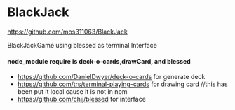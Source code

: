 # BlackJack

https://github.com/mos311063/BlackJack

BlackJackGame using blessed as terminal Interface

#### node_module require is deck-o-cards,drawCard, and blessed

- https://github.com/DanielDwyer/deck-o-cards for generate deck
- https://github.com/trs/terminal-playing-cards for drawing card //this has been put it local cause it is not in npm
- https://github.com/chjj/blessed for interface

